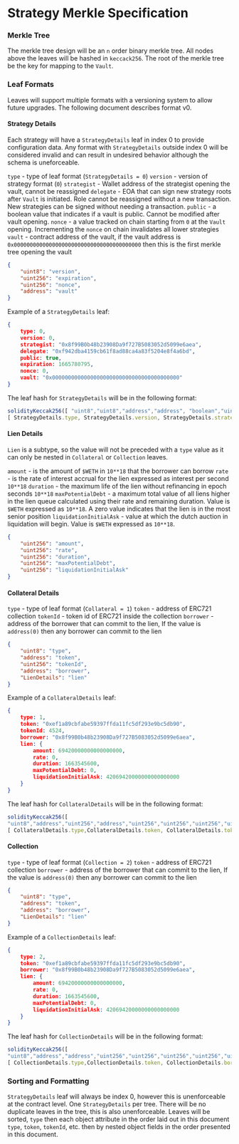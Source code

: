 # Strategy Merkle Specification

### Merkle Tree
The merkle tree design will be an `n` order binary merkle tree. All nodes above the leaves will be hashed in `keccack256`. The root of the merkle tree be the key for mapping to the `Vault`.

### Leaf Formats
Leaves will support multiple formats with a versioning system to allow future upgrades. The following document describes format v0.

#### Strategy Details

Each strategy will have a `StrategyDetails` leaf in index 0 to provide configuration data. Any format with `StrategyDetails` outside index 0 will be considered invalid and can result in undesired behavior although the schema is uneforceable.

`type` - type of leaf format (`StrategyDetails = 0`)
`version` - version of strategy format (`0`)
`strategist` - Wallet address of the strategist opening the vault, cannot be reassigned
`delegate` - EOA that can sign new strategy roots after `Vault` is initiated. Role cannot be reassigned without a new transaction. New strategies can be signed without needing a transaction.
`public` - a boolean value that indicates if a vault is public. Cannot be modified after vault opening. 
`nonce` - a value tracked on chain starting from `0` at the `Vault` opening. Incrementing the `nonce` on chain invalidates all lower strategies
`vault` - contract address of the vault, if the vault address is `0x0000000000000000000000000000000000000000` then this is the first merkle tree opening the vault

```json
{
    "uint8": "version",
    "uint256": "expiration",
    "uint256": "nonce",
    "address": "vault"
}
```
Example of a `StrategyDetails` leaf:
```json
{
    type: 0,
    version: 0,
    strategist: "0x8f99B0b48b23908Da9f727B5083052d5099e6aea",
    delegate: "0xf942dba4159cb61f8ad88ca4a83f5204e8f4a6bd",
    public: true,
    expiration: 1665780795,
    nonce: 0,
    vault: "0x0000000000000000000000000000000000000000"
}
```

The leaf hash for `StrategyDetails` will be in the following format:
```js
solidityKeccak256([ "uint8","uint8","address","address", "boolean","uint256","uint256", "address"],
[ StrategyDetails.type, StrategyDetails.version, StrategyDetails.strategist, StrategyDetails.delegate, StrategyDetails.public, StrategyDetails.expiration, StrategyDetails.nonce, StrategyDetails.vault ]);
```

#### Lien Details
`Lien` is a subtype, so the value will not be preceded with a `type` value as it can only be nested in `Collateral` or `Collection` leaves.

`amount` - is the amount of `$WETH` in `10**18` that the borrower can borrow
`rate` - is the rate of interest accrual for the lien expressed as interest per second `10**18`
`duration` - the maximum life of the lien without refinancing in epoch seconds `10**18`
`maxPotentialDebt` - a maximum total value of all liens higher in the lien queue calculated using their rate and remaining duration. Value is `$WETH` expressed as `10**18`. A zero value indicates that the lien is in the most senior position
`liquidationInitialAsk` - value at which the dutch auction in liquidation will begin.  Value is `$WETH` expressed as `10**18`.

```json
{   
    "uint256": "amount",
    "uint256": "rate",
    "uint256": "duration",
    "uint256": "maxPotentialDebt",
    "uint256": "liquidationInitialAsk"
}
```

#### Collateral Details

`type` - type of leaf format (`Collateral = 1`)
`token` - address of ERC721 collection
`tokenId` - token id of ERC721 inside the collection
`borrower` - address of the borrower that can commit to the lien, If the value is `address(0)` then any borrower can commit to the lien
```json
{
    "uint8": "type",
    "address": "token",
    "uint256": "tokenId",
    "address": "borrower",
    "LienDetails": "lien"
}
```
Example of a `CollateralDetails` leaf:
```json
{
    type: 1,
    token: "0xef1a89cbfabe59397ffda11fc5df293e9bc5db90",
    tokenId: 4524,
    borrower: "0x8f99B0b48b23908Da9f727B5083052d5099e6aea",
    lien: {
        amount: 69420000000000000000,
        rate: 0,
        duration: 1663545600,
        maxPotentialDebt: 0,
        liquidationInitialAsk: 42069420000000000000000
    }
}
```

The leaf hash for `CollateralDetails` will be in the following format:
```js
solidityKeccak256([
"uint8","address","uint256","address","uint256","uint256","uint256","uint256","uint256"],
[ CollateralDetails.type,CollateralDetails.token, CollateralDetails.tokenId, CollateralDetails.borrower, CollateralDetails.amount, CollateralDetails.rate, CollateralDetails.duration, CollateralDetails.maxPotentialDebt]);
```

#### Collection

`type` - type of leaf format (`Collection = 2`)
`token` - address of ERC721 collection
`borrower` - address of the borrower that can commit to the lien, If the value is `address(0)` then any borrower can commit to the lien
```json
{
    "uint8": "type",
    "address": "token",
    "address": "borrower",
    "LienDetails": "lien"
}
```
Example of a `CollectionDetails` leaf:
```json
{
    type: 2,
    token: "0xef1a89cbfabe59397ffda11fc5df293e9bc5db90",
    borrower: "0x8f99B0b48b23908Da9f727B5083052d5099e6aea",
    lien: {
        amount: 69420000000000000000,
        rate: 0,
        duration: 1663545600,
        maxPotentialDebt: 0,
        liquidationInitialAsk: 42069420000000000000000
    }
}
```

The leaf hash for `CollectionDetails` will be in the following format:
```js
solidityKeccak256([
"uint8","address","address","uint256","uint256","uint256","uint256","uint256"],
[ CollectionDetails.type,CollectionDetails.token, CollectionDetails.borrower, CollectionDetails.amount, CollectionDetails.rate, CollectionDetails.duration, CollectionDetails.maxPotentialDebt]);
```

### Sorting and Formatting

`StrategyDetails` leaf will always be index 0, however this is unenforceable at the contract level. One `StrategyDetails` per tree. There will be no duplicate leaves in the tree, this is also unenforceable. Leaves will be sorted, `type` then each object attribute in the order laid out in this document `type`, `token`, `tokenId`, etc. then by nested object fields in the order presented in this document.

